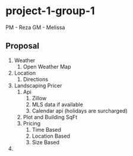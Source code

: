 # project-1-group-1
PM - Reza
GM - Melissa
## Proposal
1. Weather
    1. Open Weather Map
1. Location
    1. Directions
1. Landscaping Pricer 
    1. Api
        1. Zillow
        1. MLS data if available
        1. Calendar api (holidays are surcharged)
    1. Plot and Building SqFt
    1. Pricing
        1. Time Based
        1. Location Based
        1. Size Based
1. 
